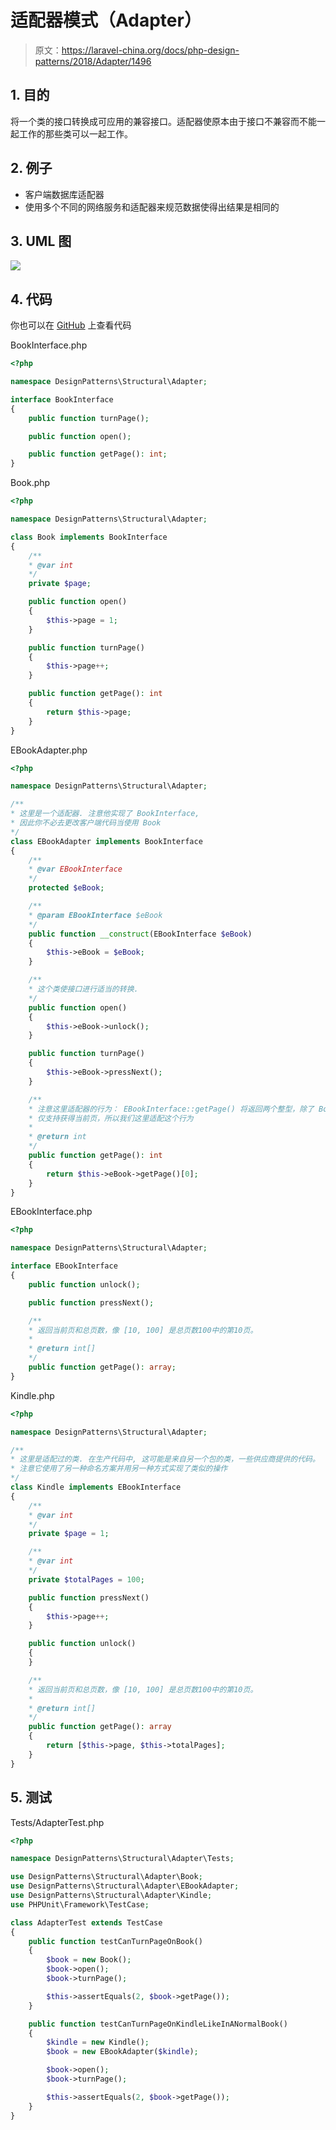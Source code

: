 # 适配器模式（Adapter）

> 原文：https://laravel-china.org/docs/php-design-patterns/2018/Adapter/1496

## 1. 目的

将一个类的接口转换成可应用的兼容接口。适配器使原本由于接口不兼容而不能一起工作的那些类可以一起工作。

## 2. 例子

- 客户端数据库适配器
- 使用多个不同的网络服务和适配器来规范数据使得出结果是相同的

## 3. UML 图

![](https://lccdn.phphub.org/uploads/images/201803/19/1/oHBRHvqDHI.png)

## 4. 代码

你也可以在 [GitHub](https://github.com/domnikl/DesignPatternsPHP/tree/master/Structural/Adapter) 上查看代码

BookInterface.php

```php
<?php

namespace DesignPatterns\Structural\Adapter;

interface BookInterface
{
    public function turnPage();

    public function open();

    public function getPage(): int;
}
```

Book.php

```php
<?php

namespace DesignPatterns\Structural\Adapter;

class Book implements BookInterface
{
    /**
    * @var int
    */
    private $page;

    public function open()
    {
        $this->page = 1;
    }

    public function turnPage()
    {
        $this->page++;
    }

    public function getPage(): int
    {
        return $this->page;
    }
}
```

EBookAdapter.php

```php
<?php

namespace DesignPatterns\Structural\Adapter;

/**
* 这里是一个适配器. 注意他实现了 BookInterface,
* 因此你不必去更改客户端代码当使用 Book
*/
class EBookAdapter implements BookInterface
{
    /**
    * @var EBookInterface
    */
    protected $eBook;

    /**
    * @param EBookInterface $eBook
    */
    public function __construct(EBookInterface $eBook)
    {
        $this->eBook = $eBook;
    }

    /**
    * 这个类使接口进行适当的转换.
    */
    public function open()
    {
        $this->eBook->unlock();
    }

    public function turnPage()
    {
        $this->eBook->pressNext();
    }

    /**
    * 注意这里适配器的行为： EBookInterface::getPage() 将返回两个整型，除了 BookInterface
    * 仅支持获得当前页，所以我们这里适配这个行为
    *
    * @return int
    */
    public function getPage(): int
    {
        return $this->eBook->getPage()[0];
    }
}
```

EBookInterface.php

```php
<?php

namespace DesignPatterns\Structural\Adapter;

interface EBookInterface
{
    public function unlock();

    public function pressNext();

    /**
    * 返回当前页和总页数，像 [10, 100] 是总页数100中的第10页。
    *
    * @return int[]
    */
    public function getPage(): array;
}
```

Kindle.php

```php
<?php

namespace DesignPatterns\Structural\Adapter;

/**
* 这里是适配过的类. 在生产代码中, 这可能是来自另一个包的类，一些供应商提供的代码。
* 注意它使用了另一种命名方案并用另一种方式实现了类似的操作
*/
class Kindle implements EBookInterface
{
    /**
    * @var int
    */
    private $page = 1;

    /**
    * @var int
    */
    private $totalPages = 100;

    public function pressNext()
    {
        $this->page++;
    }

    public function unlock()
    {
    }

    /**
    * 返回当前页和总页数，像 [10, 100] 是总页数100中的第10页。
    *
    * @return int[]
    */
    public function getPage(): array
    {
        return [$this->page, $this->totalPages];
    }
}
```

## 5. 测试

Tests/AdapterTest.php

```php
<?php

namespace DesignPatterns\Structural\Adapter\Tests;

use DesignPatterns\Structural\Adapter\Book;
use DesignPatterns\Structural\Adapter\EBookAdapter;
use DesignPatterns\Structural\Adapter\Kindle;
use PHPUnit\Framework\TestCase;

class AdapterTest extends TestCase
{
    public function testCanTurnPageOnBook()
    {
        $book = new Book();
        $book->open();
        $book->turnPage();

        $this->assertEquals(2, $book->getPage());
    }

    public function testCanTurnPageOnKindleLikeInANormalBook()
    {
        $kindle = new Kindle();
        $book = new EBookAdapter($kindle);

        $book->open();
        $book->turnPage();

        $this->assertEquals(2, $book->getPage());
    }
}
```